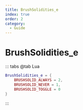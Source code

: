 ```yaml
---
title: BrushSolidities_e
index: true
order: 2
category:
  - Guide
---
```


# BrushSolidities_e
::: tabs
@tab Lua
```lua
BrushSolidities_e = {
    BRUSHSOLID_ALWAYS = 2,
    BRUSHSOLID_NEVER = 1,
    BRUSHSOLID_TOGGLE = 0
}
```
:::